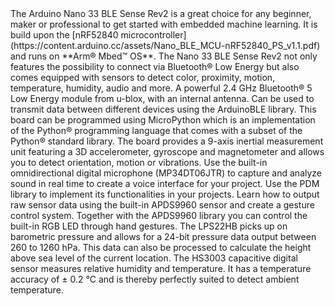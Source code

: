 <FeatureDescription>
The Arduino Nano 33 BLE Sense Rev2 is a great choice for any beginner, maker or professional to get started with embedded machine learning. It is build upon the [nRF52840 microcontroller](https://content.arduino.cc/assets/Nano_BLE_MCU-nRF52840_PS_v1.1.pdf) and runs on **Arm® Mbed™ OS**. The Nano 33 BLE Sense Rev2 not only features the possibility to connect via Bluetooth® Low Energy but also comes equipped with sensors to detect color, proximity, motion, temperature, humidity, audio and more.
</FeatureDescription>

<FeatureList>

<Feature title="Bluetooth®" image="bluetooth">
  A powerful 2.4 GHz Bluetooth® 5 Low Energy module from u-blox, with an internal antenna. Can be used to transmit data between different devices
  using the ArduinoBLE library.
<FeatureWrapper>
  <FeatureLink variant="primary" title="Documentation" url="/tutorials/nano-33-ble-sense/ble-device-to-device"/>
  <FeatureLink variant="secondary" title="Library" url="https://www.arduino.cc/reference/en/libraries/arduinoble/"/>
</FeatureWrapper>
</Feature>

<Feature title="MicroPython" image="python">
  This board can be programmed using MicroPython which is an implementation of the Python® programming language that comes with a subset of the Python® standard library.
<FeatureWrapper>
  <FeatureLink variant="primary" title="Documentation" url="/tutorials/nano-33-ble-sense/micropython-installation"/>
  <FeatureLink variant="secondary" title="Learn More" url="/micropython"/>
</FeatureWrapper>
</Feature>

<Feature title="IMU for Motion Detection" image="imu">
  The board provides a 9-axis inertial measurement unit featuring a 3D accelerometer, gyroscope and magnetometer and allows you to detect orientation, motion or vibrations.
<FeatureWrapper>
  <FeatureLink variant="primary" title="Documentation" url="/tutorials/nano-33-ble-sense-rev2/imu-accelerometer"/>
  <FeatureLink variant="secondary" title="Library" url="https://github.com/arduino-libraries/Arduino_BMI270_BMM150"/>
</FeatureWrapper>
</Feature>

<Feature title="Microphone" image="microphone">
  Use the built-in omnidirectional digital microphone (MP34DT06JTR) to capture and analyze sound in real time to create a voice interface for your project. Use the PDM library to implement its functionalities in your projects.
<FeatureWrapper>
  <FeatureLink variant="primary" title="Documentation" url="/tutorials/nano-33-ble-sense-rev2/microphone-sensor"/>
  <FeatureLink variant="secondary" title="Library" url="/learn/built-in-libraries/pdm"/>
</FeatureWrapper>
</Feature>

<Feature title="Proximity and Gesture Detection" image="proximity-sensor">
  Learn how to output raw sensor data using the built-in APDS9960 sensor and create a gesture control system. Together with the APDS9960 library you can control the built-in RGB LED through hand gestures.
<FeatureWrapper>
  <FeatureLink variant="primary" title="Documentation" url="/tutorials/nano-33-ble-sense-rev2/gesture-sensor"/>
  <FeatureLink variant="secondary" title="Library" url="https://www.arduino.cc/reference/en/libraries/arduino_apds9960/"/>
</FeatureWrapper>
</Feature>

<Feature title="Barometric Pressure Sensor" image="pressure-sensor">
  The LPS22HB picks up on barometric pressure and allows for a 24-bit pressure data output between 260 to 1260 hPa. This data can also be processed to calculate the height above sea level of the current location.
<FeatureWrapper>
  <FeatureLink variant="primary" title="Documentation" url="/tutorials/nano-33-ble-sense-rev2/barometric-sensor"/>
  <FeatureLink variant="secondary" title="Library" url="https://www.arduino.cc/reference/en/libraries/arduino_lps22hb/"/>
</FeatureWrapper>
</Feature>

<Feature title="Temperature and Humidity Sensor" image="temperature-sensor">
  The HS3003 capacitive digital sensor measures relative humidity and temperature. It has a temperature accuracy of ± 0.2 °C and is thereby perfectly suited to detect ambient temperature.
<FeatureWrapper>
  <FeatureLink variant="primary" title="Documentation" url="/tutorials/nano-33-ble-sense-rev2/humidity-and-temperature-sensor"/>
  <FeatureLink variant="secondary" title="Library" url="https://reference.arduino.cc/reference/en/libraries/arduino_hs300x/"/>
</FeatureWrapper>
</Feature>

</FeatureList>
